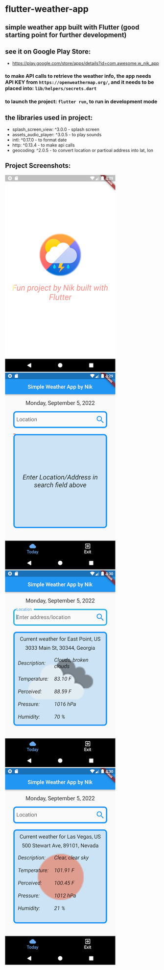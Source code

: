 # flutter-weather-app

## simple weather app built with Flutter (good starting point for further development)

## see it on Google Play Store:
* https://play.google.com/store/apps/details?id=com.awesome.w_nik_app

### to make API calls to retrieve the weather info, the app needs API KEY from `https://openweathermap.org/`, and it needs to be placed into: `lib/helpers/secrets.dart`

### to launch the project: `flutter run`, to run in development mode

## the libraries used in project:
* splash_screen_view: ^3.0.0 - splash screen
* assets_audio_player: ^3.0.5 - to play sounds
* intl: ^0.17.0 - to format date
* http: ^0.13.4 - to make api calls
* geocoding: ^2.0.5 - to convert location or partioal address into lat, lon

## Project Screenshots:
![screenshot 1](screenshots/screenshot1.png "project screenshot")
![screenshot 2](screenshots/screenshot2.png "project screenshot")
![screenshot 3](screenshots/screenshot3.png "project screenshot")
![screenshot 3](screenshots/screenshot4.png "project screenshot")
